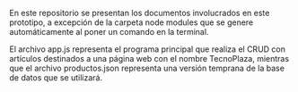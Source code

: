 En este repositorio se presentan los documentos involucrados en este prototipo, a excepción de la carpeta node modules que se genere automáticamente al poner un comando en la terminal.

El archivo app.js representa el programa principal que realiza el CRUD con artículos destinados a una página web con el nombre TecnoPlaza, mientras que el archivo productos.json representa una versión temprana de la base de datos que se utilizará.

